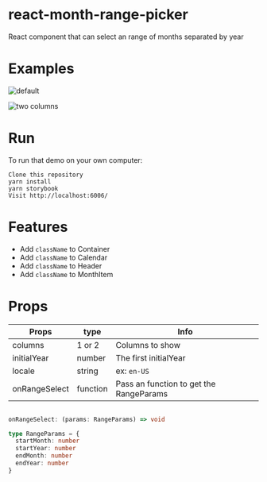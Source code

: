 # react-month-range-picker

React component that can select an range of months separated by year

# Examples

![default](https://github.com/viniarruda/react-month-range-picker/blob/main/assets/oneColumn.png?raw=true)

![two columns](https://github.com/viniarruda/react-month-range-picker/blob/main/assets/twoColumns.png?raw=true)



# Run

To run that demo on your own computer:

```
Clone this repository
yarn install
yarn storybook
Visit http://localhost:6006/
```

# Features

- Add `className` to Container
- Add `className` to Calendar
- Add `className` to Header
- Add `className` to MonthItem

# Props

| Props  | type | Info
| ------------- | ------------- | ------------- |
| columns  | 1 or 2  | Columns to show  |
| initialYear  | number  | The first initialYear |
| locale  | string  | ex: `en-US` |
| onRangeSelect  | function  | Pass an function to get the RangeParams |

```typescript

onRangeSelect: (params: RangeParams) => void

type RangeParams = {
  startMonth: number
  startYear: number
  endMonth: number
  endYear: number
}

```

